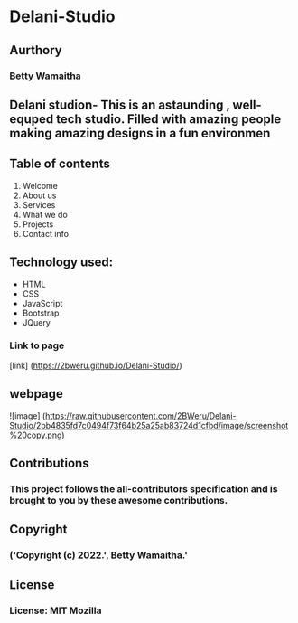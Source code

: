 # Delani-Studio

## Aurthory

### Betty Wamaitha

## Delani studion- This is an astaunding , well-equped tech studio. Filled with amazing people making amazing designs in a fun environmen
 ## Table of contents
 1. Welcome
 2. About us
 3. Services
 4. What we do
 5. Projects
 6. Contact info

 ## Technology used:
 - HTML
 - CSS 
 - JavaScript
 - Bootstrap
 - JQuery

 
### Link to page
[link] (https://2bweru.github.io/Delani-Studio/)



## webpage
![image] (https://raw.githubusercontent.com/2BWeru/Delani-Studio/2bb4835fd7c0494f73f64b25a25ab83724d1cfbd/image/screenshot%20copy.png)

## Contributions

### This project follows the all-contributors specification and is brought to you by these awesome contributions.

## Copyright
### ('Copyright (c) 2022.', Betty Wamaitha.'


## License

### License: MIT Mozilla
